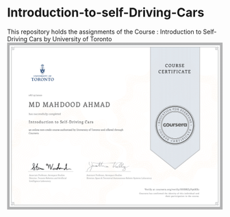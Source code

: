 # Introduction-to-self-Driving-Cars
This repository holds the assignments of the Course : Introduction to Self-Driving Cars by University of Toronto
![Course Completion certificate](https://github.com/Mahdood/Introduction-to-self-Driving-Cars/blob/master/Certificate.png)

